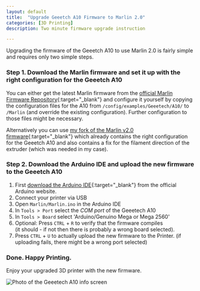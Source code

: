 ```yaml
---
layout: default
title:  "Upgrade Geeetch A10 Firmware to Marlin 2.0"
categories: [3D Printing]
description: Two minute firmware upgrade instruction

---
```



Upgrading the firmware of the Geeetch A10 to use Marlin 2.0 is fairly simple and requires only two simple steps. 

### Step 1. Download the Marlin firmware and set it up with the right configuration for the Geeetch A10 

You can either get the latest Marlin firmware from the [official Marlin Firmware Repository](https://github.com/MarlinFirmware/Marlin){:target="_blank"} and configure it yourself by copying the configuration files for the A10 from `/config/examples/Geeetech/A10/` to `/Marlin` (and override the existing configuration). Further configuration to those files might be necessary.

Alternatively you can use [my fork of the Marlin v2.0 firmware](https://github.com/tobiasschuerg/Marlin/tree/2.0.x-Geeetech-A10){:target="_blank"} which already contains the right configuration for the Geeetch A10 and also contains a fix for the filament direction of the extruder (which was needed in my case).


### Step 2. Download the Arduino IDE and upload the new firmware to the Geeetch A10

1. First [download the Arduino IDE](https://www.arduino.cc/en/Main/Software){:target="_blank"} from the official Arduino website.
2. Connect your printer via USB
3. Open `Marlin/Marlin.ino` in the Arduino IDE
4. In `Tools > Port` select the *COM port* of the Geeetech A10
5. In `Tools > Board` select 'Arduino/Genuino Mega or Mega 2560'
6. Optional: Press `CTRL` + `R` to verify that the firmware compiles  
   (it should - if not then there is probably a wrong board selected).
7. Press `CTRL` + `U` to actually upload the new firmware to the Printer.
   (if uploading fails, there might be a wrong port selected)
   
   
### Done. Happy Printing.

Enjoy your upgraded 3D printer with the new firmware.

<img src="{{site.baseurl}}/img/geetech_a10_marlin_v2.jpg" alt="Photo of the Geeetech A10 info screen" />